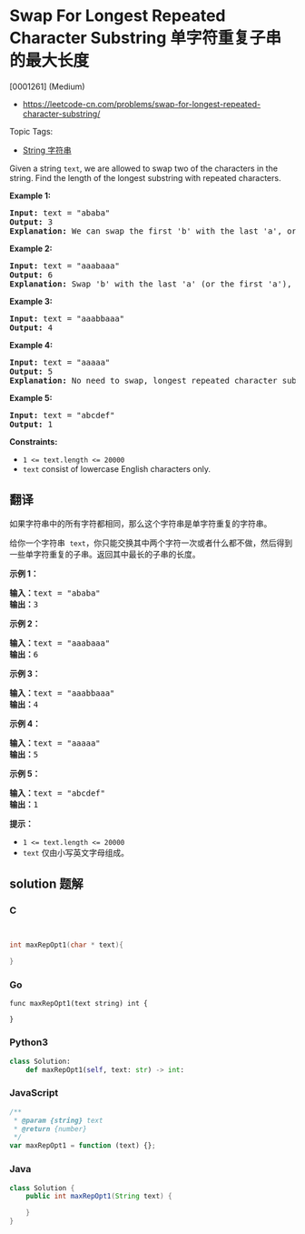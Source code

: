 # Swap For Longest Repeated Character Substring 单字符重复子串的最大长度

[0001261] (Medium)

- https://leetcode-cn.com/problems/swap-for-longest-repeated-character-substring/

Topic Tags:

- [String 字符串](https://leetcode-cn.com/tag/string/)

Given a string `text`, we are allowed to swap two of the characters in the string. Find the length of the longest substring with repeated characters.

**Example 1:**

<pre><strong>Input:</strong> text = "ababa"
<strong>Output:</strong> 3
<strong>Explanation:</strong> We can swap the first 'b' with the last 'a', or the last 'b' with the first 'a'. Then, the longest repeated character substring is "aaa", which its length is 3.
</pre>

**Example 2:**

<pre><strong>Input:</strong> text = "aaabaaa"
<strong>Output:</strong> 6
<strong>Explanation:</strong> Swap 'b' with the last 'a' (or the first 'a'), and we get longest repeated character substring "aaaaaa", which its length is 6.
</pre>

**Example 3:**

<pre><strong>Input:</strong> text = "aaabbaaa"
<strong>Output:</strong> 4
</pre>

**Example 4:**

<pre><strong>Input:</strong> text = "aaaaa"
<strong>Output:</strong> 5
<strong>Explanation:</strong> No need to swap, longest repeated character substring is "aaaaa", length is 5.
</pre>

**Example 5:**

<pre><strong>Input:</strong> text = "abcdef"
<strong>Output:</strong> 1
</pre>

**Constraints:**

- `1 <= text.length <= 20000`
- `text` consist of lowercase English characters only.

## 翻译

如果字符串中的所有字符都相同，那么这个字符串是单字符重复的字符串。

给你一个字符串  `text`，你只能交换其中两个字符一次或者什么都不做，然后得到一些单字符重复的子串。返回其中最长的子串的长度。

**示例 1：**

<pre><strong>输入：</strong>text = "ababa"
<strong>输出：</strong>3
</pre>

**示例 2：**

<pre><strong>输入：</strong>text = "aaabaaa"
<strong>输出：</strong>6
</pre>

**示例 3：**

<pre><strong>输入：</strong>text = "aaabbaaa"
<strong>输出：</strong>4
</pre>

**示例 4：**

<pre><strong>输入：</strong>text = "aaaaa"
<strong>输出：</strong>5
</pre>

**示例 5：**

<pre><strong>输入：</strong>text = "abcdef"
<strong>输出：</strong>1
</pre>

**提示：**

- `1 <= text.length <= 20000`
- `text` 仅由小写英文字母组成。

## solution 题解

### C

```c


int maxRepOpt1(char * text){

}
```

### Go

```golang
func maxRepOpt1(text string) int {

}
```

### Python3

```python
class Solution:
    def maxRepOpt1(self, text: str) -> int:
```

### JavaScript

```javascript
/**
 * @param {string} text
 * @return {number}
 */
var maxRepOpt1 = function (text) {};
```

### Java

```java
class Solution {
    public int maxRepOpt1(String text) {

    }
}
```
